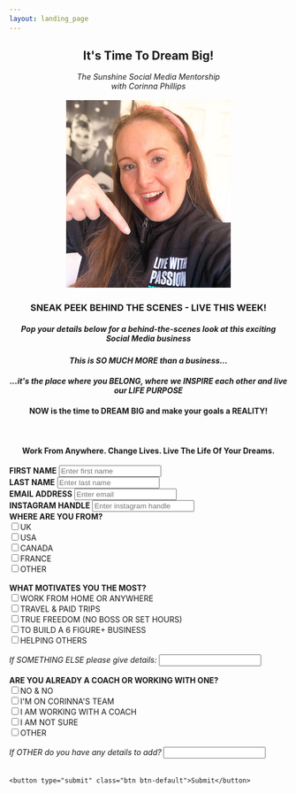 ```yaml
---
layout: landing_page
---
```


<center>
<h2>It's Time To Dream Big!</h2>
<i>The Sunshine Social Media Mentorship</i><br />
<i>with Corinna Phillips</i><br /><br />
<img src='/i/profilepics/live-with-passion.jpg' alt='Profile image of Corinna'>
</center>
<center>
<h3>SNEAK PEEK BEHIND THE SCENES - LIVE THIS WEEK!</h3>
<h5>Pop your details below for a behind-the-scenes look at this exciting Social Media business</h5>
<h4><i>This is SO MUCH MORE than a business...</i></h4>
<h4><i>...it's the place where you BELONG, where we INSPIRE each other and live our LIFE PURPOSE</i></h4>
<h4>NOW is the time to DREAM BIG and make your goals a REALITY!</h4><br />

<h4><b>Work From Anywhere. Change Lives. Live The Life Of Your Dreams.</b></h4>
</center>

<form role="form" action="https://formspree.io/f/meqvqloy" method="POST">
	<div class="form-group">
		<label for="InputFirstName"><b>FIRST NAME</b></label>
		<input type="text" name="firstname" class="form-control" id="InputFirstName" placeholder="Enter first name">
	</div>
    <div class="form-group">
		<label for="InputLastName"><b>LAST NAME</b></label>
		<input type="text" name="lastname" class="form-control" id="InputLastName" placeholder="Enter last name">
	</div>
    <div class="form-group">
		<label for="exampleInputEmail1"><b>EMAIL ADDRESS</b></label>
		<input type="email" name="email" class="form-control" id="exampleInputEmail1" placeholder="Enter email">
	</div>
	<div class="form-group">
		<label for="InstagramHandle"><b>INSTAGRAM HANDLE</b></label>
		<input type="text" name="instagram" class="form-control" id="InstagramHandle" placeholder="Enter instagram handle">
	</div>
	<div class="checkbox">
		<label><b>WHERE ARE YOU FROM?</b></label><br />
        <label></label>
		<input type="checkbox" name="LivesIn_UK">UK<br />
        <label></label>
		<input type="checkbox" name="LivesIn_USA">USA<br />
        <label></label>
		<input type="checkbox" name="LivesIn_CANADA">CANADA<br />
        <label></label>
		<input type="checkbox" name="LivesIn_FRANCE">FRANCE<br />
        <label></label>
		<input type="checkbox" name="LivesOutsideOfBBCountries_OTHER">OTHER<br />
	</div>
	<br />
	<div class="checkbox">
		<label><b>WHAT MOTIVATES YOU THE MOST?</b></label><br />
        <label></label>
		<input type="checkbox" name="Motivation_WorkFromHome">WORK FROM HOME OR ANYWHERE<br />
        <label></label>
		<input type="checkbox" name="Motivation_TravelAndTrips">TRAVEL & PAID TRIPS<br />
        <label></label>
		<input type="checkbox" name="Motivation_Freedom">TRUE FREEDOM (NO BOSS OR SET HOURS)<br />
        <label></label>
		<input type="checkbox" name="Motivation_6FigureBiz">TO BUILD A 6 FIGURE+ BUSINESS<br />
        <label></label>
		<input type="checkbox" name="Motivation_HelpingOthers">HELPING OTHERS<br /><br />
        <label for="InputOtherMotivation"><i>If SOMETHING ELSE please give details:</i></label>
		<input type="text" name="OtherMotivation" class="form-control" id="InputOtherMotivation">
	</div>
    <br />
    <div class="checkbox">
		<label><b>ARE YOU ALREADY A COACH OR WORKING WITH ONE?</b></label><br />
        <label></label>
		<input type="checkbox" name="Coach_No_WorkingWithCoach_No">NO & NO<br />
        <label></label>
		<input type="checkbox" name="Coach_Yes_WorkingWithCoach_Corinna">I'M ON CORINNA'S TEAM<br />
        <label></label>
		<input type="checkbox" name="Coach_No_WorkingWithCoach_Yes">I AM WORKING WITH A COACH<br />
        <label></label>
		<input type="checkbox" name="Coach_Unsure">I AM NOT SURE<br />
        <label></label>
		<input type="checkbox" name="Coach_Other">OTHER<br /><br />
        <div class="form-group">
		<label for="InputOtherCoach"><i>If OTHER do you have any details to add?</i></label>
		<input type="text" name="OtherCoach" class="form-control" id="InputOtherCoach">
	    </div>
	</div>
    <br />
    
	<button type="submit" class="btn btn-default">Submit</button>
</form>
